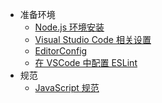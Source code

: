 * 准备环境
  * [Node.js 环境安装](environment/node)
  * [Visual Studio Code 相关设置](environment/vscode)
  * [EditorConfig](environment/editor-config)
  * [在 VSCode 中配置 ESLint](environment/vscode-eslint)
* 规范
  * [JavaScript 规范](guide/javascript)
